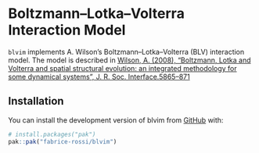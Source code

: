 
<!-- README.md is generated from README.Rmd. Please edit that file -->

# Boltzmann–Lotka–Volterra Interaction Model

<!-- badges: start -->
<!-- badges: end -->

`blvim` implements A. Wilson’s Boltzmann–Lotka–Volterra (BLV)
interaction model. The model is described in [Wilson, A. (2008),
“Boltzmann, Lotka and Volterra and spatial structural evolution: an
integrated methodology for some dynamical systems”, J. R. Soc.
Interface.5865–871](http://dx.doi.org/10.1098/rsif.2007.1288)

## Installation

You can install the development version of blvim from
[GitHub](https://github.com/) with:

``` r
# install.packages("pak")
pak::pak("fabrice-rossi/blvim")
```
